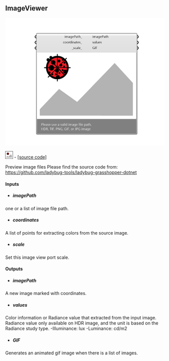 ## ImageViewer

![](../../images/components/ImageViewer.png)

![](../../images/icons/ImageViewer.png) - [[source code]](https://github.com/ladybug-tools/ladybug-grasshopper/blob/master/ladybug_grasshopper/src//LB%20ImageViewer.py)


Preview image files  Please find the source code from: https://github.com/ladybug-tools/ladybug-grasshopper-dotnet 

#### Inputs
* ##### imagePath 
one or a list of image file path. 
* ##### coordinates 
A list of points for extracting colors from the source image. 
* ##### scale 
Set this image view port scale. 

#### Outputs
* ##### imagePath
A new image marked with coordinates. 
* ##### values
Color information or Radiance value that extracted from the input image. Radiance value only available on HDR image, and the unit is based on the Radiance study type.  -Illuminance: lux  -Luminance: cd/m2 
* ##### GIF
Generates an animated gif image when there is a list of images. 